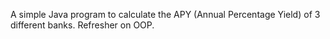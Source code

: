 A simple Java program to calculate the APY (Annual Percentage Yield) of 3 different banks. Refresher on OOP.
